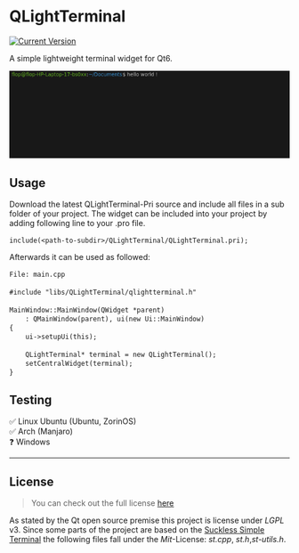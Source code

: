 # QLightTerminal


[![Current Version](https://img.shields.io/badge/version-1.0.0-green.svg)](https://github.com/ChargeIn/QLightTerm)

A simple lightweight terminal widget for Qt6.

![Terminal Preview](https://github.com/ChargeIn/QLightTerm/blob/master/example/demo.png)

## Usage

Download the latest QLightTerminal-Pri source and include all files in a sub folder of your project.
The widget can be included into your project by adding following line to your .pro file.

```
include(<path-to-subdir>/QLightTerminal/QLightTerminal.pri);
```
Afterwards it can be used as followed:
```
File: main.cpp

#include "libs/QLightTerminal/qlightterminal.h"

MainWindow::MainWindow(QWidget *parent)
    : QMainWindow(parent), ui(new Ui::MainWindow)
{
    ui->setupUi(this);

    QLightTerminal* terminal = new QLightTerminal();
    setCentralWidget(terminal);
}
```

## Testing
&#9989; Linux Ubuntu (Ubuntu, ZorinOS)\
&#9989; Arch (Manjaro)\
❓ Windows

---
## License
>You can check out the full license [here](https://github.com/ChargeIn/QLightTerm/blob/master/LICENSE)

As stated by the Qt open source premise this project is license under *LGPL* v3.
Since some parts of the project are based on the [Suckless Simple Terminal](https://st.suckless.org/) 
the following files fall under the *Mit*-License: *st.cpp*, *st.h*,*st-utils.h*.

